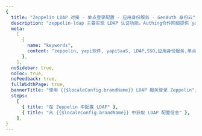 ```yaml
---
{
  title: "Zeppelin LDAP 对接 - 单点登录配置 - 应用身份服务 - GenAuth 身份云",
  description: "zeppelin-ldap 主要实现 LDAP 认证功能。Authing合作网络提供 yapi对接，单点登录，SSO，实现应用的快捷登录、免密登录，提升员工办公体验、增强用户体验，增强企业数字化服务水平。",
  meta:
    [
      {
        name: "keywords",
        content: "zeppelin, yapi软件, yapiSaaS, LDAP,SSO,应用身份服务,单点登录配置,Authing身份云",
      },
    ],
  noSidebar: true,
  noToc: true,
  noFeedback: true,
  fullWidthPage: true,
  bannerTitle: "使用 {{$localeConfig.brandName}} LDAP 服务登录 Zeppelin",
  steps:
    [
      { title: "在 Zeppelin 中配置 LDAP" },
      { title: "从 {{$localeConfig.brandName}} 中获取 LDAP 配置信息" },
    ],
}
---
```


<IntegrationDetail/>
